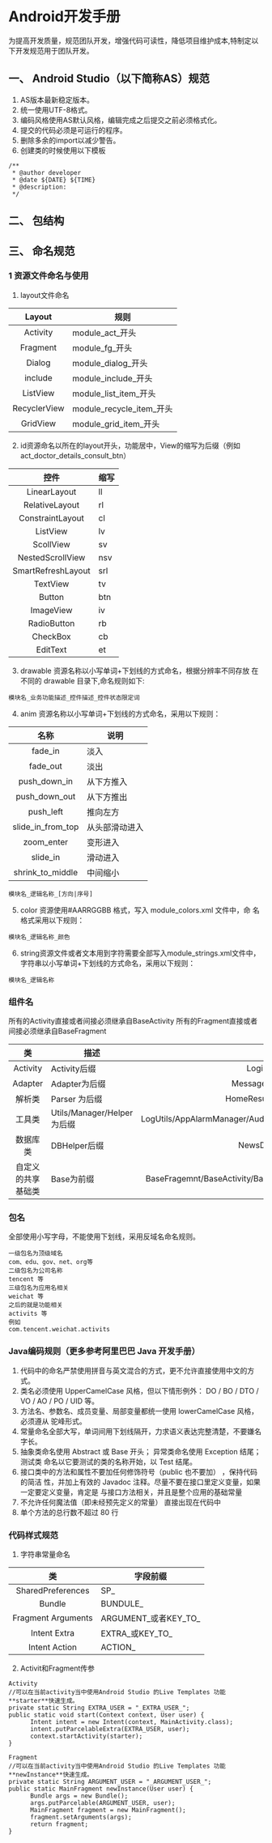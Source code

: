 # Android开发手册
为提高开发质量，规范团队开发，增强代码可读性，降低项目维护成本,特制定以下开发规范用于团队开发。
##  一、	Android Studio（以下简称AS）规范

1. AS版本最新稳定版本。
2. 统一使用UTF-8格式。
3. 编码风格使用AS默认风格，编辑完成之后提交之前必须格式化。
4. 提交的代码必须是可运行的程序。
5. 删除多余的import以减少警告。
6. 创建类的时候使用以下模板
  ```
  /**
   * @author developer
   * @date ${DATE} ${TIME}
   * @description:
   */
  ```

## 二、	包结构


## 三、	命名规范

### 1 资源文件命名与使用
1. layout文件命名

|       Layout         |规则|
|:------------------:|-----------------|
|Activity         | module_act_开头 |
|Fragment         | module_fg_开头 |
|Dialog         | module_dialog_开头 |
|include         | module_include_开头 |
|ListView         | module_list_item_开头 |
|RecyclerView         | module_recycle_item_开头 |
|GridView         | module_grid_item_开头 |

2. id资源命名以所在的layout开头，功能居中，View的缩写为后缀（例如act_doctor_details_consult_btn）

|       控件         |缩写|
|:------------------:|-----------------|
|LinearLayout         | ll |
|RelativeLayout         | rl |
|ConstraintLayout         | cl |
|ListView         | lv |
|ScollView         | sv |
|NestedScrollView         | nsv |
|SmartRefreshLayout         | srl |
|TextView         | tv |
|Button         | btn |
|ImageView         | iv |
|RadioButton         | rb |
|CheckBox         | cb |
|EditText         | et |

3. drawable 资源名称以小写单词+下划线的方式命名，根据分辨率不同存放
在不同的 drawable 目录下,命名规则如下:
```
模块名_业务功能描述_控件描述_控件状态限定词
```

4. anim 资源名称以小写单词+下划线的方式命名，采用以下规则：

|       名称         |说明|
|:------------------:|-----------------|
|fade_in         | 淡入 |
|fade_out         | 淡出 |
|push_down_in         | 从下方推入 |
|push_down_out         | 从下方推出 |
|push_left         | 推向左方 |
|slide_in_from_top         | 从头部滑动进入 |
|zoom_enter         | 变形进入 |
|slide_in         | 滑动进入 |
|shrink_to_middle         | 中间缩小 |
```
模块名_逻辑名称_[方向|序号]
```


5. color 资源使用#AARRGGBB 格式，写入 module_colors.xml 文件中，命
名格式采用以下规则：
```
模块名_逻辑名称_颜色
```

6. string资源文件或者文本用到字符需要全部写入module_strings.xml文件中，
字符串以小写单词+下划线的方式命名，采用以下规则：
```
模块名_逻辑名称
```

### 组件名
所有的Activity直接或者间接必须继承自BaseActivity
所有的Fragment直接或者间接必须继承自BaseFragment

|       类	|描述	|例如|
|:------------------:|-----------------|---------:|
|Activity         | Activity后缀 | LoginActivity|
|Adapter         | Adapter为后缀 | MessageAdapter|
|解析类         | Parser 为后缀 | HomeResultParser|
|工具类         | Utils/Manager/Helper为后缀 | LogUtils/AppAlarmManager/AudioHelper|
|数据库类         | DBHelper后缀 | NewsDBHelper|
|自定义的共享基础类         | Base为前缀 | BaseFragemnt/BaseActivity/BaseDialog|
### 包名
全部使用小写字母，不能使用下划线，采用反域名命名规则。
```
一级包名为顶级域名
com、edu、gov、net、org等
二级包名为公司名称
tencent 等
三级包名为应用名相关
weichat 等
之后的就是功能相关
activits 等
例如
com.tencent.weichat.activits
```


### Java编码规则（更多参考**阿里巴巴 Java 开发手册**）
1. 代码中的命名严禁使用拼音与英文混合的方式，更不允许直接使用中文的方式。
2. 类名必须使用 UpperCamelCase 风格，但以下情形例外： DO / BO / DTO / VO / AO /
PO / UID 等。
3. 方法名、参数名、成员变量、局部变量都统一使用 lowerCamelCase 风格，必须遵从
驼峰形式。
4. 常量命名全部大写，单词间用下划线隔开，力求语义表达完整清楚，不要嫌名字长。
5. 抽象类命名使用 Abstract 或 Base 开头； 异常类命名使用 Exception 结尾； 测试类
命名以它要测试的类的名称开始，以 Test 结尾。
6. 接口类中的方法和属性不要加任何修饰符号（public 也不要加） ，保持代码的简洁
性，并加上有效的 Javadoc 注释。尽量不要在接口里定义变量，如果一定要定义变量，肯定是
与接口方法相关，并且是整个应用的基础常量
7. 不允许任何魔法值（即未经预先定义的常量） 直接出现在代码中
8. 单个方法的总行数不超过 80 行

### 代码样式规范

1. 字符串常量命名

|       类	|字段前缀|
|:------------------:|-----------------|
|SharedPreferences         | SP_ |
|Bundle         | BUNDULE_ |
|Fragment Arguments         | ARGUMENT_或者KEY_TO_ |
|Intent Extra         | EXTRA_或KEY_TO_ |
|Intent Action         | ACTION_ |

2. Activit和Fragment传参

```
Activity
//可以在当前activity当中使用Android Studio 的Live Templates 功能**starter**快速生成。
private static String EXTRA_USER = "_EXTRA_USER_";
public static void start(Context context, User user) {
      Intent intent = new Intent(context, MainActivity.class);
      intent.putParcelableExtra(EXTRA_USER, user);
      context.startActivity(starter);
}

Fragment
//可以在当前activity当中使用Android Studio 的Live Templates 功能**newInstance**快速生成。
private static String ARGUMENT_USER = "_ARGUMENT_USER_";
public static MainFragment newInstance(User user) {
      Bundle args = new Bundle();
      args.putParcelable(ARGUMENT_USER, user);
      MainFragment fragment = new MainFragment();
      fragment.setArguments(args);
      return fragment;
}
```
